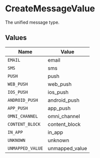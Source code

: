 # CreateMessageValue

The unified message type.


## Values

| Name             | Value            |
| ---------------- | ---------------- |
| `EMAIL`          | email            |
| `SMS`            | sms              |
| `PUSH`           | push             |
| `WEB_PUSH`       | web_push         |
| `IOS_PUSH`       | ios_push         |
| `ANDROID_PUSH`   | android_push     |
| `APP_PUSH`       | app_push         |
| `OMNI_CHANNEL`   | omni_channel     |
| `CONTENT_BLOCK`  | content_block    |
| `IN_APP`         | in_app           |
| `UNKNOWN`        | unknown          |
| `UNMAPPED_VALUE` | unmapped_value   |